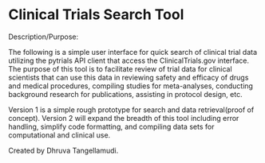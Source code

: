 # Clinical Trials Search Tool

Description/Purpose:

The following is a simple user interface for quick search of clinical trial data utilizing the pytrials API client that access the ClinicalTrials.gov interface. The purpose of this tool is to facilitate review of trial data for clinical scientists that can use this data in reviewing safety and efficacy of drugs and medical procedures, compiling studies for meta-analyses, conducting background research for publications, assisting in protocol design, etc. 

Version 1 is a simple rough prototype for search and data retrieval(proof of concept). Version 2 will expand the breadth of this tool including error handling, simplify code formatting, and compiling data sets for computational and clinical use. 

Created by Dhruva Tangellamudi. 


